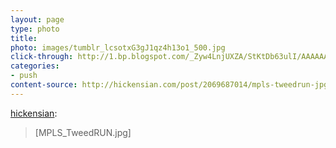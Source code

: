 ```yaml
---
layout: page
type: photo
title: 
photo: images/tumblr_lcsotxG3gJ1qz4h13o1_500.jpg
click-through: http://1.bp.blogspot.com/_Zyw4LnjUXZA/StKtDb63ulI/AAAAAAAAAt0/a0ac9AOMcKM/s1600-h/MPLS_TweedRUN.jpg
categories: 
- push
content-source: http://hickensian.com/post/2069687014/mpls-tweedrun-jpg
---
```

<p><a href="http://hickensian.com/post/2069687014/mpls-tweedrun-jpg" class="tumblr_blog">hickensian</a>:</p>

<blockquote><p>[MPLS_TweedRUN.jpg]</p></blockquote>

<p></p>
